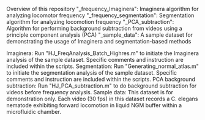 Overview of this repository
"_frequency_Imaginera": Imaginera algorithm for analyzing locomotor frequency
"_frequency_segmentation": Segmentation algorithm for analyzing locomotion frequency
"_PCA_subtraction": Algorithm for performing background subtraction from videos using a principle component analysis (PCA)
"_sample_data": A sample dataset for demonstrating the usage of Imaginera and segmentation-based methods

Imaginera: Run "HJ_FreqAnalysis_Batch_Highres.m" to initiate the Imaginera analysis of the sample dataset.  Specific comments and instruction are included within the scripts.
Segmentation: Run "Generating_normal_atlas.m" to initiate the segmentation analysis of the sample dataset.  Specific comments and instruction are included within the scripts.
PCA background subtraction: Run "HJ_PCA_subtraction.m" to do background subtraction for videos before frequency analysis.
Sample data: This dataset is for demonstration only.  Each video (30 fps) in this dataset records a C. elegans nematode exhibiting forward locomotion in liquid NGM buffer within a microfluidic chamber.
